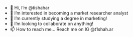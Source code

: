 - 👋 Hi, I’m @tishahar
- 👀 I’m interested in becoming a market researcher analyst
- 🌱 I’m currently studying a degree in marketing!
- 💞️ I’m looking to collaborate on anything!
- 📫 How to reach me... Reach me on IG @t1shah.ar

<!---
tishahar/tishahar is a ✨ special ✨ repository because its `README.md` (this file) appears on your GitHub profile.
You can click the Preview link to take a look at your changes.
--->
